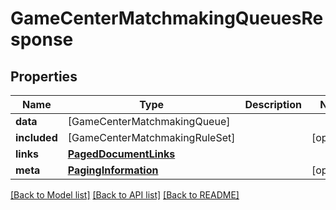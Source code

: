 # GameCenterMatchmakingQueuesResponse

## Properties
Name | Type | Description | Notes
------------ | ------------- | ------------- | -------------
**data** | [GameCenterMatchmakingQueue] |  | 
**included** | [GameCenterMatchmakingRuleSet] |  | [optional] 
**links** | [**PagedDocumentLinks**](PagedDocumentLinks.md) |  | 
**meta** | [**PagingInformation**](PagingInformation.md) |  | [optional] 

[[Back to Model list]](../README.md#documentation-for-models) [[Back to API list]](../README.md#documentation-for-api-endpoints) [[Back to README]](../README.md)


